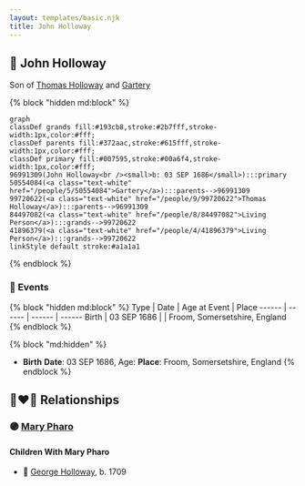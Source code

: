 ```yaml
---
layout: templates/basic.njk
title: John Holloway
---
```

## 🔵 John Holloway

Son of [Thomas Holloway](/people/9/99720622) and [Gartery](/people/5/50554084)

{% block "hidden md:block" %}
```mermaid
graph
classDef grands fill:#193cb8,stroke:#2b7fff,stroke-width:1px,color:#fff;
classDef parents fill:#372aac,stroke:#615fff,stroke-width:1px,color:#fff;
classDef primary fill:#007595,stroke:#00a6f4,stroke-width:1px,color:#fff;
96991309(John Holloway<br /><small>b: 03 SEP 1686</small>):::primary
50554084(<a class="text-white" href="/people/5/50554084">Gartery</a>):::parents-->96991309
99720622(<a class="text-white" href="/people/9/99720622">Thomas Holloway</a>):::parents-->96991309
84497082(<a class="text-white" href="/people/8/84497082">Living Person</a>):::grands-->99720622
41896379(<a class="text-white" href="/people/4/41896379">Living Person</a>):::grands-->99720622
linkStyle default stroke:#a1a1a1
```
{% endblock %}

### 📆 Events

{% block "hidden md:block" %}
Type | Date | Age at Event | Place
------ | ------ | ------ | ------
Birth | 03 SEP 1686 |  | Froom, Somersetshire, England
{% endblock %}

{% block "md:hidden" %}
- **Birth**
**Date**: 03 SEP 1686, Age:
**Place**: Froom, Somersetshire, England
{% endblock %}

## 👩‍❤️‍👨 Relationships

### 🟣 [Mary Pharo](/people/5/54110711)

#### Children With Mary Pharo
* 🔵 [George Holloway](/people/3/36728768), b. 1709